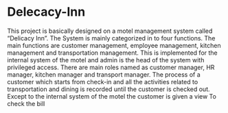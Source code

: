 # Delecacy-Inn
This project is basically designed on a motel management system called “Delicacy Inn”. The System is mainly categorized in to four functions. The main functions are customer management, employee management, kitchen management and transportation management. This is implemented for the internal system of the motel and admin is the head of the system with privileged access. There are main roles named as customer manager, HR manager, kitchen manager and transport manager. The process of a customer which starts from check-in and all the activities related to transportation and dining is recorded until the customer is checked out. Except to the internal system of the motel the customer is given a view To check the bill
